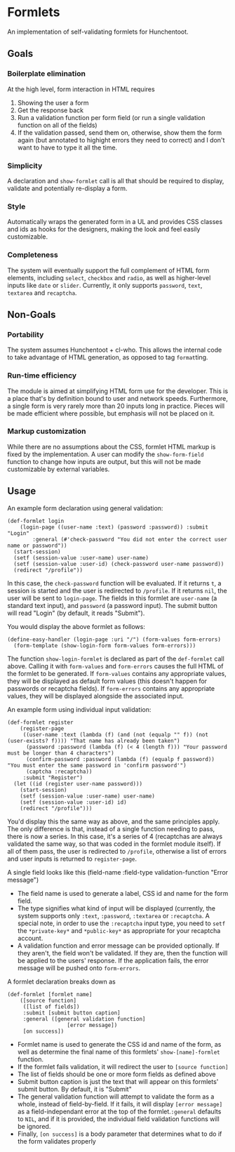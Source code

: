 Formlets
========

An implementation of self-validating formlets for Hunchentoot.

Goals
-----

### Boilerplate elimination
At the high level, form interaction in HTML requires 
1. Showing the user a form
2. Get the response back
3. Run a validation function per form field (or run a single validation function on all of the fields)
4. If the validation passed, send them on, otherwise, show them the form again (but annotated to highight errors they need to correct)
and I don't want to have to type it all the time.

### Simplicity
A declaration and `show-formlet` call is all that should be required to display, validate and potentially re-display a form.

### Style
Automatically wraps the generated form in a UL and provides CSS classes and ids as hooks for the designers, making the look and feel easily customizable.

### Completeness
The system will eventually support the full complement of HTML form elements, including `select`, `checkbox` and `radio`, as well as higher-level inputs like `date` or `slider`. Currently, it only supports `password`, `text`, `textarea` and `recaptcha`.

Non-Goals
---------

### Portability
The system assumes Hunchentoot + cl-who. This allows the internal code to take advantage of HTML generation, as opposed to tag `format`ting.

### Run-time efficiency
The module is aimed at simplifying HTML form use for the developer. This is a place that's by definition bound to user and network speeds. Furthermore, a single form is very rarely more than 20 inputs long in practice. Pieces will be made efficient where possible, but emphasis will not be placed on it.

### Markup customization
While there are no assumptions about the CSS, formlet HTML markup is fixed by the implementation. A user can modify the `show-form-field` function to change how inputs are output, but this will not be made customizable by external variables.

Usage
-----

An example form declaration using general validation:

	(def-formlet login 
	    (login-page ((user-name :text) (password :password)) :submit "Login"
			:general (#'check-password "You did not enter the correct user name or password"))
	  (start-session)
	  (setf (session-value :user-name) user-name)
	  (setf (session-value :user-id) (check-password user-name password))
	  (redirect "/profile"))

In this case, the `check-password` function will be evaluated. If it returns `t`, a session is started and the user is redirected to `/profile`. If it returns `nil`, the user will be sent to `login-page`. The fields in this formlet are `user-name` (a standard text input), and `password` (a password input). The submit button will read "Login" (by default, it reads "Submit").

You would display the above formlet as follows:

	(define-easy-handler (login-page :uri "/") (form-values form-errors)
	  (form-template (show-login-form form-values form-errors)))

The function `show-login-formlet` is declared as part of the `def-formlet` call above. Calling it with `form-values` and `form-errors` causes the full HTML of the formlet to be generated. If `form-values` contains any appropriate values, they will be displayed as default form values (this doesn't happen for passwords or recaptcha fields). If `form-errors` contains any appropriate values, they will be displayed alongside the associated input.

An example form using individual input validation:

	(def-formlet register 
	    (register-page 
	     ((user-name :text (lambda (f) (and (not (equalp "" f)) (not (user-exists? f)))) "That name has already been taken")
	      (password :password (lambda (f) (< 4 (length f))) "Your password must be longer than 4 characters")
	      (confirm-password :password (lambda (f) (equalp f password)) "You must enter the same password in 'confirm password'")
	      (captcha :recaptcha))
	     :submit "Register")
	  (let ((id (register user-name password)))
	    (start-session)
	    (setf (session-value :user-name) user-name)
	    (setf (session-value :user-id) id)
	    (redirect "/profile")))

You'd display this the same way as above, and the same principles apply. The only difference is that, instead of a single function needing to pass, there is now a series. In this case, it's a series of 4 (recaptchas are always validated the same way, so that was coded in the formlet module itself). If all of them pass, the user is redirected to `/profile`, otherwise a list of errors and user inputs is returned to `register-page`.

A single field looks like this
	(field-name :field-type validation-function "Error message")

+ The field name is used to generate a label, CSS id and name for the form field. 
+ The type signifies what kind of input will be displayed (currently, the system supports only `:text`, `:password`, `:textarea` or `:recaptcha`. A special note, in order to use the `:recaptcha` input type, you need to `setf` the `*private-key*` and `*public-key*` as appropriate for your recaptcha account.
+ A validation function and error message can be provided optionally. If they aren't, the field won't be validated. If they are, then the function will be applied to the users' response. If the application fails, the error message will be pushed onto `form-errors`.

A formlet declaration breaks down as

	(def-formlet [formlet name]
	    ([source function]
	     ([list of fields])
	     :submit [submit button caption]
	     :general ([general validation function] 
                       [error message])
	     [on success])

+ Formlet name is used to generate the CSS id and name of the form, as well as determine the final name of this formlets' `show-[name]-formlet` function.
+ If the formlet fails validation, it will redirect the user to `[source function]`
+ The list of fields should be one or more form fields as defined above
+ Submit button caption is just the text that will appear on this formlets' submit button. By default, it is "Submit"
+ The general validation function will attempt to validate the form as a whole, instead of field-by-field. If it fails, it will display `[error message]` as a field-independant error at the top of the formlet.`:general` defaults to `NIL`, and if it is provided, the individual field validation functions will be ignored.
+ Finally, `[on success]` is a body parameter that determines what to do if the form validates properly
